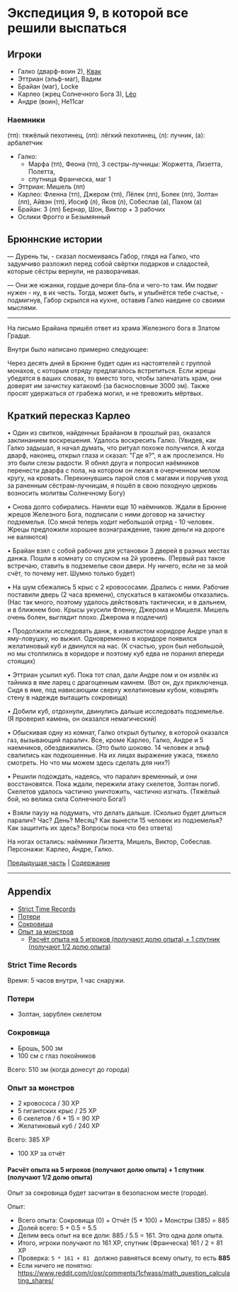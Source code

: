 # Экспедиция 9, в которой все решили выспаться

<!--
<a href="">
	<img src="" style="width:800px" />
</a>
-->

## Игроки

- Галко (дварф-воин 2), [Квак](https://t.me/troglog)
- Эттриан (эльф-маг), Вадим
- Брайан (маг), Locke
- Карлео (жрец Солнечного Бога 3), [Léo](https://t.me/fiftyforfifty)
- Андре (воин), He11car

### Наемники

(тп): тяжёлый пехотинец, (лп): лёгкий пехотинец, (л): лучник, (а): арбалетчик

- Галко:
  - Марфа (тп), Феона (тп), 3 сестры-лучницы: Жоржетта, Лизетта, Полетта,
  - спутница Франческа, маг 1
- Эттриан: Мишель (лп)
- Карлео: Фленна (тп), Джером (тп), Лёлек (лп), Болек (лп), Золтан (лп), Айвэн (тп), Иосиф (л), Яков (л), Собеслав (а),
  Пахом (а)
- Брайан: 3 (лп) Бернар, Шон, Виктор + 3 рабочих
- Ослики Фрогго и Безымянный

## Брюннские истории

— Дурень ты, - сказал посмеиваясь Габор, глядя на Галко, что задумчиво разложил перед собой свёртки подарков и
сладостей, которые сёстры вернули, не разворачивая.

— Они же южанки, гордые дочери бла-бла и чего-то там. Им подвиг нужен - ну, в их честь. Тогда, может быть, и улыбнётся
тебе счастье, - подмигнув, Габор скрылся на кухне, оставив Галко наедине со своими мыслями.

---

На письмо Брайана пришёл ответ из храма Железного бога в Златом Градце.

Внутри было написано примерно следующее:

Через десять дней в Брюнне будет один из настоятелей с группой монахов, с которым отряду предлагалось встретиться. Если
жрецы убедятся в ваших словах, то вместо того, чтобы запечатать храм, они доверят им зачистку катакомб (за баснословные
3000 зм). Также просят удержаться от грабежа могил, и не тревожить мёртвых.

## Краткий пересказ Карлео

• Один из свитков, найденных Брайаном в прошлый раз, оказался заклинанием воскрешения. Удалось воскресить Галко.
(Увидев, как Галко задышал, я начал думать, что ритуал похоже получился. А когда дварф, наконец, открыл глаза и сказал:
"Где я?", я аж прослезился. Но это были слезы радости. Я обнял друга и попросил наёмников перенести дварфа с пола, на
котором он лежал в очерченном мелом кругу, на кровать. Перекинувшись парой слов с магами и поручив уход за раненным
сёстрам-лучницам, я пошёл в свою походную церковь возносить молитвы Солнечному Богу)

• Снова долго собирались. Наняли еще 10 наёмников. Ждали в Брюнне жрецов Железного Бога, подписали с ними договор на
зачистку подземелья. (Со мной теперь ходит небольшой отряд - 10 человек. Жрецы предложили хорошее вознаграждение, такие
деньги на дороге не валяются)

• Брайан взял с собой рабочих для установки 3 дверей в разных местах данжа. Пошли в комнату со спуском на 2й уровень.
(Первый раз такое встречаю, ставить в подземелье свои двери. Ну ничего, если не за мой счёт, то почему нет. Шумно только
будет)

• На шум сбежались 5 крыс с 2 кровососами. Дрались с ними. Рабочие поставили дверь (2 часа времени), спускаться в
катакомбы отказались. (Нас так много, поэтому удалось действовать тактически, и в дальнем, и в ближнем бою. Крысы
укусили Фленну, Джерома и Мишеля. Мишель очень болен, выглядит плохо. Джерома я подлечил)

• Продолжили исследовать данж, в извилистом коридоре Андре упал в яму-ловушку, но выжил. Одновременно в коридоре
появился желатиновый куб и двинулся на нас. (К счастью, урон был небольшой, но мы столпились в коридоре и поэтому куб
едва не поранил впереди стоящих)

• Эттриан усыпил куб. Пока тот спал, дали Андре лом и он извлёк из тайника в яме ларец с драгоценным камнем. (Вот он,
дух приключенца. Сидя в яме, под нависающим сверху желатиновым кубом, ковырять стену в надежде вытащить сокровища)

• Добили куб, отдохнули, двинулись дальше исследовать подземелье. (Я проверил камень, он оказался немагический)

• Обыскивая одну из комнат, Галко открыл бутылку, в которой оказался газ, вызывающий паралич. Все, кроме Карлео, Галко,
Андре и 5 наемников, обездвижились. (Это было шоково. 14 человек и эльф свалились как подкошенные. На их лицах выражение
ужаса, тяжело смотреть. Но что мы можем здесь сделать для них?)

• Решили подождать, надеясь, что паралич временный, и они восстановятся. Пока ждали, пережили атаку скелетов, Золтан
погиб. Скелетов удалось частично уничтожить, частично изгнать. (Тяжёлый бой, но велика сила Солнечного Бога!)

• Взяли паузу на подумать, что делать дальше. (Сколько будет длиться паралич? Час? День? Месяц? Как вынести 15 человек
из подземелья? Как защитить их здесь? Вопросы пока что без ответа)

На ногах остались: наёмники Лизетта, Мишель, Виктор, Собеслав. Персонажи: Карлео, Андре, Галко.

[Предыдущая часть](./2024-08-03-game-8.md) | [Содержание](./Readme.md)

---

## Appendix

<!-- toc -->

- [Strict Time Records](#strict-time-records)
- [Потери](#%D0%BF%D0%BE%D1%82%D0%B5%D1%80%D0%B8)
- [Сокровища](#%D1%81%D0%BE%D0%BA%D1%80%D0%BE%D0%B2%D0%B8%D1%89%D0%B0)
- [Опыт за монстров](#%D0%BE%D0%BF%D1%8B%D1%82-%D0%B7%D0%B0-%D0%BC%D0%BE%D0%BD%D1%81%D1%82%D1%80%D0%BE%D0%B2)
  - [Расчёт опыта на 5 игроков (получают долю опыта) + 1 спутник (получают 1/2 долю опыта)](#%D1%80%D0%B0%D1%81%D1%87%D1%91%D1%82-%D0%BE%D0%BF%D1%8B%D1%82%D0%B0-%D0%BD%D0%B0-5-%D0%B8%D0%B3%D1%80%D0%BE%D0%BA%D0%BE%D0%B2-%D0%BF%D0%BE%D0%BB%D1%83%D1%87%D0%B0%D1%8E%D1%82-%D0%B4%D0%BE%D0%BB%D1%8E-%D0%BE%D0%BF%D1%8B%D1%82%D0%B0--1-%D1%81%D0%BF%D1%83%D1%82%D0%BD%D0%B8%D0%BA-%D0%BF%D0%BE%D0%BB%D1%83%D1%87%D0%B0%D1%8E%D1%82-12-%D0%B4%D0%BE%D0%BB%D1%8E-%D0%BE%D0%BF%D1%8B%D1%82%D0%B0)

<!-- tocstop -->

### Strict Time Records

Время: 5 часов внутри, 1 час снаружи.

### Потери

- Золтан, зарублен скелетом

### Сокровища

- Брошь, 500 зм
- 100 см с глаз покойников

Всего: 510 зм (когда донесут до города)

### Опыт за монстров

- 2 кровососа / 30 XP
- 5 гигантских крыс / 25 XP
- 6 скелетов / 6 \* 15 = 90 XP
- Желатиновый куб / 240 XP

Всего: 385 XP

- 100 XP за отчёт

#### Расчёт опыта на 5 игроков (получают долю опыта) + 1 спутник (получают 1/2 долю опыта)

Опыт за сокровища будет засчитан в безопасном месте (городе).

Опыт:

- Всего опыта: Сокровища (0) + Отчёт (5 \* 100) + Монстры (385) = 885
- Долей всего: 5 + 0.5 = 5.5
- Делим весь опыт на все доли: 885 / 5.5 = 161. Это одна доля опыта.
- Итого, игроки получают по 161 XP, спутник (Франческа) 161 / 2 = 81 XP
- Проверка: `5 * 161 + 81 ` должно равняться всему опыту, то есть **885**
- Если ничего не понятно: https://www.reddit.com/r/osr/comments/1cfwass/math_question_calculating_shares/
